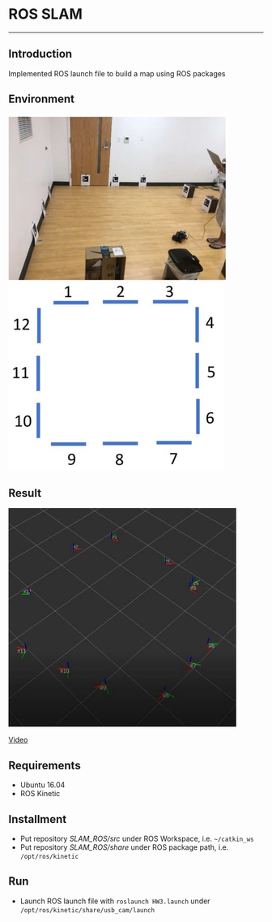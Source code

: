 # **ROS SLAM** #
- - -
## **Introduction** ##
Implemented ROS launch file to build a map using ROS packages

## **Environment** ##
![Alt text](img/Environment1.jpg)
![Alt text](img/Environment2.JPG)

## **Result** ##
![Alt text](img/Result1.jpg)  

[Video](https://youtu.be/bA_MkM1NLRY)

## **Requirements** ##
* Ubuntu 16.04
* ROS Kinetic

## **Installment** ##
* Put repository *SLAM_ROS/src* under ROS Workspace, i.e. ```~/catkin_ws```
* Put repository *SLAM_ROS/share* under ROS package path, i.e. ```/opt/ros/kinetic```

## **Run** ##
* Launch ROS launch file with ```roslaunch HW3.launch``` under ```/opt/ros/kinetic/share/usb_cam/launch```